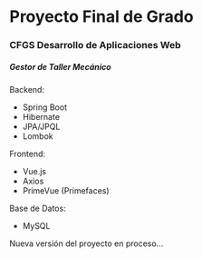 # Proyecto Final de Grado
### CFGS Desarrollo de Aplicaciones Web

##### Gestor de Taller Mecánico

Backend:

- Spring Boot
- Hibernate
- JPA/JPQL
- Lombok

Frontend:

- Vue.js
- Axios
- PrimeVue (Primefaces)

Base de Datos:

- MySQL

Nueva versión del proyecto en proceso...
